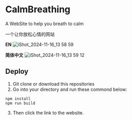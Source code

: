 # CalmBreathing

A WebSite to help you breath to calm

一个让你放松心情的网站

**EN**
![iShot_2024-11-16_13 58 59](https://github.com/user-attachments/assets/9048977d-23d7-4dba-a7be-bccde4484ebc)

**简体中文**
![iShot_2024-11-16_13 59 12](https://github.com/user-attachments/assets/6fc346b6-fa79-4ea5-a603-af1ac0f0d220)

## Deploy
1. Git clone or download this repositories
2. Go into your directory and run these commond below:

```shell
npm install
npm run build
```

3. Then click the link to the website.
